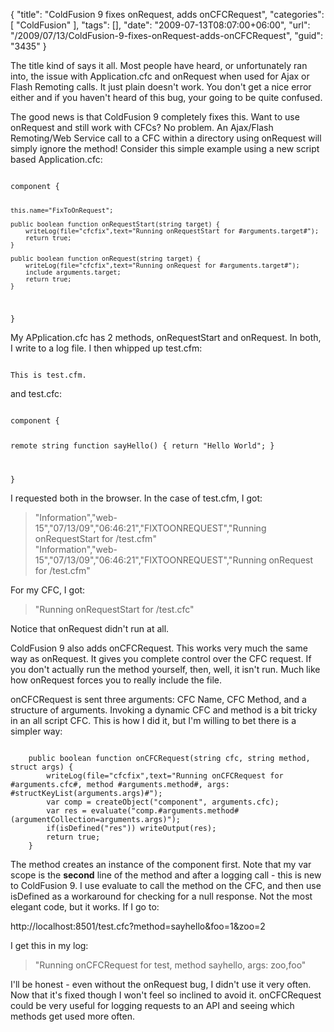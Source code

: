 {
	"title": "ColdFusion 9 fixes onRequest, adds onCFCRequest",
	"categories": [
		"ColdFusion"
	],
	"tags": [],
	"date": "2009-07-13T08:07:00+06:00",
	"url": "/2009/07/13/ColdFusion-9-fixes-onRequest-adds-onCFCRequest",
	"guid": "3435"
}

The title kind of says it all. Most people have heard, or unfortunately ran into, the issue with Application.cfc and onRequest when used for Ajax or Flash Remoting calls. It just plain doesn't work. You don't get a nice error either and if you haven't heard of this bug, your going to be quite confused.

The good news is that ColdFusion 9 completely fixes this. Want to use onRequest and still work with CFCs? No problem. An Ajax/Flash Remoting/Web Service call to a CFC within a directory using onRequest will simply ignore the method! Consider this simple example using a new script based Application.cfc:
<!--more-->
<code>
component {

	this.name="FixToOnRequest";
	
	public boolean function onRequestStart(string target) {
		writeLog(file="cfcfix",text="Running onRequestStart for #arguments.target#");
		return true;
	}

	public boolean function onRequest(string target) {
		writeLog(file="cfcfix",text="Running onRequest for #arguments.target#");
		include arguments.target;
		return true;
	}

}
</code>

My APplication.cfc has 2 methods, onRequestStart and onRequest. In both, I write to a log file. I then whipped up test.cfm:

<code>
This is test.cfm.
</code>

and test.cfc:

<code>
component {

remote string function sayHello() { return "Hello World"; }

}
</code>

I requested both in the browser. In the case of test.cfm, I got:

<blockquote>
<p>
"Information","web-15","07/13/09","06:46:21","FIXTOONREQUEST","Running onRequestStart for /test.cfm"<br/>
"Information","web-15","07/13/09","06:46:21","FIXTOONREQUEST","Running onRequest for /test.cfm"
</p>
</blockquote>

For my CFC, I got:

<blockquote>
<p>
"Running onRequestStart for /test.cfc"
</p>
</blockquote>

Notice that onRequest didn't run at all. 

ColdFusion 9 also adds onCFCRequest. This works very much the same way as onRequest. It gives you complete control over the CFC request. If you don't actually run the method yourself, then, well, it isn't run. Much like how onRequest forces you to really include the file. 

onCFCRequest is sent three arguments: CFC Name, CFC Method, and a structure of arguments. Invoking a dynamic CFC and method is a bit tricky in an all script CFC. This is how I did it, but I'm willing to bet there is a simpler way:

<code>
	public boolean function onCFCRequest(string cfc, string method, struct args) {
		writeLog(file="cfcfix",text="Running onCFCRequest for #arguments.cfc#, method #arguments.method#, args: #structKeyList(arguments.args)#");
		var comp = createObject("component", arguments.cfc);
		var res = evaluate("comp.#arguments.method#(argumentCollection=arguments.args)");
		if(isDefined("res")) writeOutput(res);
		return true;
	}
</code>

The method creates an instance of the component first. Note that my var scope is the <b>second</b> line of the method and after a logging call - this is new to ColdFusion 9. I use evaluate to call the method on the CFC, and then use isDefined as a workaround for checking for a null response. Not the most elegant code, but it works. If I go to:

http://localhost:8501/test.cfc?method=sayhello&foo=1&zoo=2

I get this in my log:

<blockquote>
<p>
"Running onCFCRequest for test, method sayhello, args: zoo,foo"
</p>
</blockquote>

I'll be honest - even without the onRequest bug, I didn't use it very often. Now that it's fixed though I won't feel so inclined to avoid it. onCFCRequest could be very useful for logging requests to an API and seeing which methods get used more often.